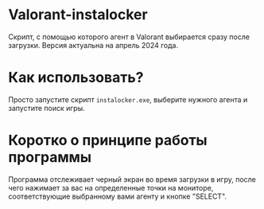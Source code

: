 # Valorant-instalocker
Скрипт, с помощью которого агент в Valorant выбирается сразу после загрузки. 
Версия актуальна на апрель 2024 года. 
# Как использовать? 
Просто запустите скрипт `instalocker.exe`, выберите нужного агента и запустите поиск игры. 
# Коротко о принципе работы программы 
Программа отслеживает черный экран во время загрузки в игру, после чего нажимает за вас на определенные точки на мониторе, соответствующие выбранному вами агенту и кнопке "SELECT". 
